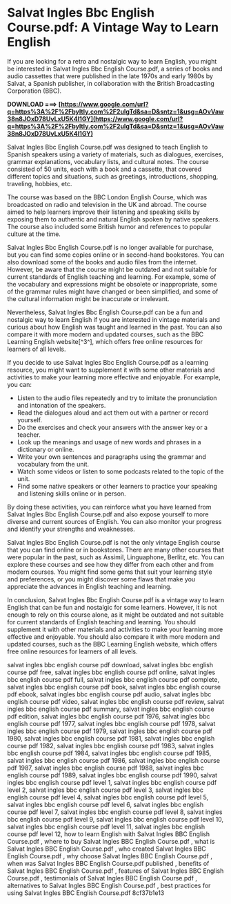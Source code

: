 
 
# Salvat Ingles Bbc English Course.pdf: A Vintage Way to Learn English
 
If you are looking for a retro and nostalgic way to learn English, you might be interested in Salvat Ingles Bbc English Course.pdf, a series of books and audio cassettes that were published in the late 1970s and early 1980s by Salvat, a Spanish publisher, in collaboration with the British Broadcasting Corporation (BBC).
 
**DOWNLOAD ===> [https://www.google.com/url?q=https%3A%2F%2Fbyltly.com%2F2uIgTd&sa=D&sntz=1&usg=AOvVaw38n8JOxD78UvLxU5K4I1GY](https://www.google.com/url?q=https%3A%2F%2Fbyltly.com%2F2uIgTd&sa=D&sntz=1&usg=AOvVaw38n8JOxD78UvLxU5K4I1GY)**


 
Salvat Ingles Bbc English Course.pdf was designed to teach English to Spanish speakers using a variety of materials, such as dialogues, exercises, grammar explanations, vocabulary lists, and cultural notes. The course consisted of 50 units, each with a book and a cassette, that covered different topics and situations, such as greetings, introductions, shopping, traveling, hobbies, etc.
 
The course was based on the BBC London English Course, which was broadcasted on radio and television in the UK and abroad. The course aimed to help learners improve their listening and speaking skills by exposing them to authentic and natural English spoken by native speakers. The course also included some British humor and references to popular culture at the time.
 
Salvat Ingles Bbc English Course.pdf is no longer available for purchase, but you can find some copies online or in second-hand bookstores. You can also download some of the books and audio files from the internet. However, be aware that the course might be outdated and not suitable for current standards of English teaching and learning. For example, some of the vocabulary and expressions might be obsolete or inappropriate, some of the grammar rules might have changed or been simplified, and some of the cultural information might be inaccurate or irrelevant.
 
Nevertheless, Salvat Ingles Bbc English Course.pdf can be a fun and nostalgic way to learn English if you are interested in vintage materials and curious about how English was taught and learned in the past. You can also compare it with more modern and updated courses, such as the BBC Learning English website[^3^], which offers free online resources for learners of all levels.
  
If you decide to use Salvat Ingles Bbc English Course.pdf as a learning resource, you might want to supplement it with some other materials and activities to make your learning more effective and enjoyable. For example, you can:
 
- Listen to the audio files repeatedly and try to imitate the pronunciation and intonation of the speakers.
- Read the dialogues aloud and act them out with a partner or record yourself.
- Do the exercises and check your answers with the answer key or a teacher.
- Look up the meanings and usage of new words and phrases in a dictionary or online.
- Write your own sentences and paragraphs using the grammar and vocabulary from the unit.
- Watch some videos or listen to some podcasts related to the topic of the unit.
- Find some native speakers or other learners to practice your speaking and listening skills online or in person.

By doing these activities, you can reinforce what you have learned from Salvat Ingles Bbc English Course.pdf and also expose yourself to more diverse and current sources of English. You can also monitor your progress and identify your strengths and weaknesses.
 
Salvat Ingles Bbc English Course.pdf is not the only vintage English course that you can find online or in bookstores. There are many other courses that were popular in the past, such as Assimil, Linguaphone, Berlitz, etc. You can explore these courses and see how they differ from each other and from modern courses. You might find some gems that suit your learning style and preferences, or you might discover some flaws that make you appreciate the advances in English teaching and learning.
 
In conclusion, Salvat Ingles Bbc English Course.pdf is a vintage way to learn English that can be fun and nostalgic for some learners. However, it is not enough to rely on this course alone, as it might be outdated and not suitable for current standards of English teaching and learning. You should supplement it with other materials and activities to make your learning more effective and enjoyable. You should also compare it with more modern and updated courses, such as the BBC Learning English website, which offers free online resources for learners of all levels.
 
salvat ingles bbc english course pdf download,  salvat ingles bbc english course pdf free,  salvat ingles bbc english course pdf online,  salvat ingles bbc english course pdf full,  salvat ingles bbc english course pdf complete,  salvat ingles bbc english course pdf book,  salvat ingles bbc english course pdf ebook,  salvat ingles bbc english course pdf audio,  salvat ingles bbc english course pdf video,  salvat ingles bbc english course pdf review,  salvat ingles bbc english course pdf summary,  salvat ingles bbc english course pdf edition,  salvat ingles bbc english course pdf 1976,  salvat ingles bbc english course pdf 1977,  salvat ingles bbc english course pdf 1978,  salvat ingles bbc english course pdf 1979,  salvat ingles bbc english course pdf 1980,  salvat ingles bbc english course pdf 1981,  salvat ingles bbc english course pdf 1982,  salvat ingles bbc english course pdf 1983,  salvat ingles bbc english course pdf 1984,  salvat ingles bbc english course pdf 1985,  salvat ingles bbc english course pdf 1986,  salvat ingles bbc english course pdf 1987,  salvat ingles bbc english course pdf 1988,  salvat ingles bbc english course pdf 1989,  salvat ingles bbc english course pdf 1990,  salvat ingles bbc english course pdf level 1,  salvat ingles bbc english course pdf level 2,  salvat ingles bbc english course pdf level 3,  salvat ingles bbc english course pdf level 4,  salvat ingles bbc english course pdf level 5,  salvat ingles bbc english course pdf level 6,  salvat ingles bbc english course pdf level 7,  salvat ingles bbc english course pdf level 8,  salvat ingles bbc english course pdf level 9,  salvat ingles bbc english course pdf level 10,  salvat ingles bbc english course pdf level 11,  salvat ingles bbc english course pdf level 12,  how to learn English with Salvat Ingles BBC English Course.pdf ,  where to buy Salvat Ingles BBC English Course.pdf ,  what is Salvat Ingles BBC English Course.pdf ,  who created Salvat Ingles BBC English Course.pdf ,  why choose Salvat Ingles BBC English Course.pdf ,  when was Salvat Ingles BBC English Course.pdf published ,  benefits of Salvat Ingles BBC English Course.pdf ,  features of Salvat Ingles BBC English Course.pdf ,  testimonials of Salvat Ingles BBC English Course.pdf ,  alternatives to Salvat Ingles BBC English Course.pdf ,  best practices for using Salvat Ingles BBC English Course.pdf
 8cf37b1e13
 
